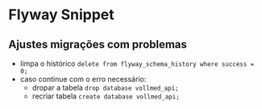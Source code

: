# Flyway Snippet

## Ajustes migrações com problemas
- limpa o histórico
`delete from flyway_schema_history where success = 0;`
- caso continue com o erro necessário:
  - dropar a tabela `drop database vollmed_api;`
  - recriar tabela `create database vollmed_api;`